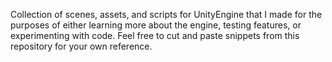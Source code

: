 Collection of scenes, assets, and scripts for UnityEngine that I made for the purposes of either learning more about the engine, testing features, or experimenting with code. Feel free to cut and paste snippets from this repository for your own reference.
